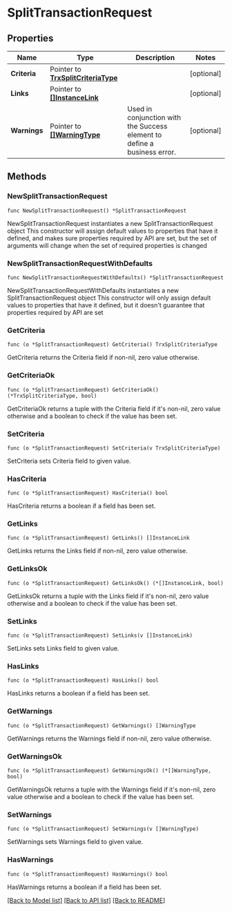 # SplitTransactionRequest

## Properties

Name | Type | Description | Notes
------------ | ------------- | ------------- | -------------
**Criteria** | Pointer to [**TrxSplitCriteriaType**](TrxSplitCriteriaType.md) |  | [optional] 
**Links** | Pointer to [**[]InstanceLink**](InstanceLink.md) |  | [optional] 
**Warnings** | Pointer to [**[]WarningType**](WarningType.md) | Used in conjunction with the Success element to define a business error. | [optional] 

## Methods

### NewSplitTransactionRequest

`func NewSplitTransactionRequest() *SplitTransactionRequest`

NewSplitTransactionRequest instantiates a new SplitTransactionRequest object
This constructor will assign default values to properties that have it defined,
and makes sure properties required by API are set, but the set of arguments
will change when the set of required properties is changed

### NewSplitTransactionRequestWithDefaults

`func NewSplitTransactionRequestWithDefaults() *SplitTransactionRequest`

NewSplitTransactionRequestWithDefaults instantiates a new SplitTransactionRequest object
This constructor will only assign default values to properties that have it defined,
but it doesn't guarantee that properties required by API are set

### GetCriteria

`func (o *SplitTransactionRequest) GetCriteria() TrxSplitCriteriaType`

GetCriteria returns the Criteria field if non-nil, zero value otherwise.

### GetCriteriaOk

`func (o *SplitTransactionRequest) GetCriteriaOk() (*TrxSplitCriteriaType, bool)`

GetCriteriaOk returns a tuple with the Criteria field if it's non-nil, zero value otherwise
and a boolean to check if the value has been set.

### SetCriteria

`func (o *SplitTransactionRequest) SetCriteria(v TrxSplitCriteriaType)`

SetCriteria sets Criteria field to given value.

### HasCriteria

`func (o *SplitTransactionRequest) HasCriteria() bool`

HasCriteria returns a boolean if a field has been set.

### GetLinks

`func (o *SplitTransactionRequest) GetLinks() []InstanceLink`

GetLinks returns the Links field if non-nil, zero value otherwise.

### GetLinksOk

`func (o *SplitTransactionRequest) GetLinksOk() (*[]InstanceLink, bool)`

GetLinksOk returns a tuple with the Links field if it's non-nil, zero value otherwise
and a boolean to check if the value has been set.

### SetLinks

`func (o *SplitTransactionRequest) SetLinks(v []InstanceLink)`

SetLinks sets Links field to given value.

### HasLinks

`func (o *SplitTransactionRequest) HasLinks() bool`

HasLinks returns a boolean if a field has been set.

### GetWarnings

`func (o *SplitTransactionRequest) GetWarnings() []WarningType`

GetWarnings returns the Warnings field if non-nil, zero value otherwise.

### GetWarningsOk

`func (o *SplitTransactionRequest) GetWarningsOk() (*[]WarningType, bool)`

GetWarningsOk returns a tuple with the Warnings field if it's non-nil, zero value otherwise
and a boolean to check if the value has been set.

### SetWarnings

`func (o *SplitTransactionRequest) SetWarnings(v []WarningType)`

SetWarnings sets Warnings field to given value.

### HasWarnings

`func (o *SplitTransactionRequest) HasWarnings() bool`

HasWarnings returns a boolean if a field has been set.


[[Back to Model list]](../README.md#documentation-for-models) [[Back to API list]](../README.md#documentation-for-api-endpoints) [[Back to README]](../README.md)


